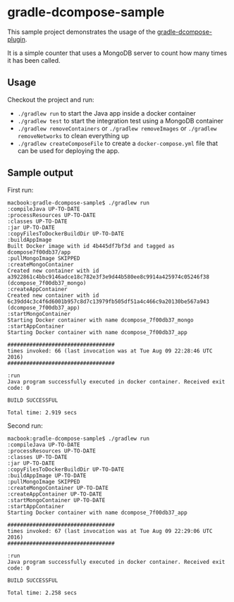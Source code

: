 # gradle-dcompose-sample

This sample project demonstrates the usage of the [gradle-dcompose-plugin](https://github.com/chrisgahlert/gradle-dcompose-plugin).

It is a simple counter that uses a MongoDB server to count how many times it has been called.

## Usage

Checkout the project and run:
* `./gradlew run` to start the Java app inside a docker container
* `./gradlew test` to start the integration test using a MongoDB container
* `./gradlew removeContainers` or `./gradlew removeImages` or `./gradlew removeNetworks` to clean everything up
* `./gradlew createComposeFile` to create a `docker-compose.yml` file that can be used for deploying the app.

## Sample output

First run:
```shell
macbook:gradle-dcompose-sample$ ./gradlew run
:compileJava UP-TO-DATE
:processResources UP-TO-DATE
:classes UP-TO-DATE
:jar UP-TO-DATE
:copyFilesToDockerBuildDir UP-TO-DATE
:buildAppImage
Built Docker image with id 4b445df7bf3d and tagged as dcompose7f00db37/app
:pullMongoImage SKIPPED
:createMongoContainer
Created new container with id a3922861c4bbc9146adce18c782e3f3e9d44b580ee8c9914a425974c05246f38 (dcompose_7f00db37_mongo)
:createAppContainer
Created new container with id 6c39dd4c3c4f6d6001b957c8d7c13979fb505df51a4c466c9a20130be567a943 (dcompose_7f00db37_app)
:startMongoContainer
Starting Docker container with name dcompose_7f00db37_mongo
:startAppContainer
Starting Docker container with name dcompose_7f00db37_app

##################################
times invoked: 66 (last invocation was at Tue Aug 09 22:28:46 UTC 2016)
##################################

:run
Java program successfully executed in docker container. Received exit code: 0

BUILD SUCCESSFUL

Total time: 2.919 secs
```

Second run:
```shell
macbook:gradle-dcompose-sample$ ./gradlew run
:compileJava UP-TO-DATE
:processResources UP-TO-DATE
:classes UP-TO-DATE
:jar UP-TO-DATE
:copyFilesToDockerBuildDir UP-TO-DATE
:buildAppImage UP-TO-DATE
:pullMongoImage SKIPPED
:createMongoContainer UP-TO-DATE
:createAppContainer UP-TO-DATE
:startMongoContainer UP-TO-DATE
:startAppContainer
Starting Docker container with name dcompose_7f00db37_app

##################################
times invoked: 67 (last invocation was at Tue Aug 09 22:29:06 UTC 2016)
##################################

:run
Java program successfully executed in docker container. Received exit code: 0

BUILD SUCCESSFUL

Total time: 2.258 secs
```
